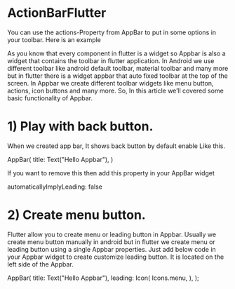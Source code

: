 # ActionBarFlutter
You can use the actions-Property from AppBar to put in some options in your toolbar. Here is an example

As you know that every component in flutter is a widget so Appbar is also a widget that contains the toolbar in flutter application. In Android we use different toolbar like android default toolbar, material toolbar and many more but in flutter there is a widget appbar that auto fixed toolbar at the top of the screen.
In Appbar we create different toolbar widgets like menu button, actions, icon buttons and many more. So, In this article we’ll covered some basic functionality of Appbar.

# 1) Play with back button.
When we created app bar, It shows back button by default enable Like this.

AppBar(
  title: Text("Hello Appbar"),
)

If you want to remove this then add this property in your AppBar widget

automaticallyImplyLeading: false

# 2) Create menu button.
Flutter allow you to create menu or leading button in Appbar. Usually we create menu button manually in android but in flutter we create menu or leading button using a single Appbar properties. Just add below code in your Appbar widget to create customize leading button. It is located on the left side of the Appbar.

AppBar(
  title: Text("Hello Appbar"),
  leading: Icon(
    Icons.menu,
  ),
);



